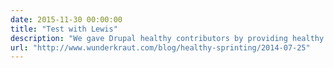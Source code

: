```yaml
---
date: 2015-11-30 00:00:00
title: "Test with Lewis"
description: "We gave Drupal healthy contributors by providing healthy snacks at sprints."
url: "http://www.wunderkraut.com/blog/healthy-sprinting/2014-07-25"
---
```

